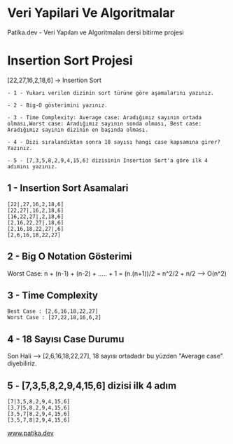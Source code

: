# Veri Yapilari Ve Algoritmalar
Patika.dev - Veri Yapıları ve Algoritmaları dersi bitirme projesi
# Insertion Sort Projesi
[22,27,16,2,18,6] -> Insertion Sort

```
- 1 - Yukarı verilen dizinin sort türüne göre aşamalarını yazınız.

- 2 - Big-O gösterimini yazınız.

- 3 - Time Complexity: Average case: Aradığımız sayının ortada olması,Worst case: Aradığımız sayının sonda olması, Best case: Aradığımız sayının dizinin en başında olması.

- 4 - Dizi sıralandıktan sonra 18 sayısı hangi case kapsamına girer? Yazınız.

- 5 - [7,3,5,8,2,9,4,15,6] dizisinin Insertion Sort'a göre ilk 4 adımını yazınız.
```

## 1 - Insertion Sort Asamalari
```
[22|,27,16,2,18,6]
[22,27|,16,2,18,6]
[16,22,27|,2,18,6]
[2,16,22,27|,18,6]
[2,16,18,22,27|,6]
[2,6,16,18,22,27]
```

## 2 - Big O Notation Gösterimi
Worst Case: n + (n-1) + (n-2) + ..... + 1 = (n.(n+1))/2 = n^2/2 + n/2 --> O(n^2)

## 3 - Time Complexity
```
Best Case : [2,6,16,18,22,27]
Worst Case : [27,22,18,16,6,2]
```
## 4 - 18 Sayısı Case Durumu
Son Hali --> [2,6,16,18,22,27], 18 sayısı ortadadır bu yüzden "Average case" diyebiliriz.

## 5 - [7,3,5,8,2,9,4,15,6] dizisi ilk 4 adım
```
[7|3,5,8,2,9,4,15,6]
[3,7|5,8,2,9,4,15,6]
[3,5,7|8,2,9,4,15,6]
[3,5,7,8|2,9,4,15,6]
```
www.patika.dev

